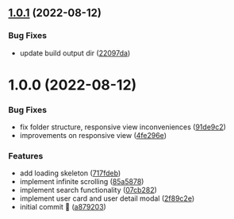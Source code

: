## [1.0.1](https://github.com/buraksaraloglu/address-book/compare/v1.0.0...v1.0.1) (2022-08-12)


### Bug Fixes

* update build output dir ([22097da](https://github.com/buraksaraloglu/address-book/commit/22097da16219ab74417151537a63a605b0b70207))

# 1.0.0 (2022-08-12)


### Bug Fixes

* fix folder structure, responsive view inconveniences ([91de9c2](https://github.com/buraksaraloglu/address-book/commit/91de9c27247c763daaaec9cf44645d8f3c508620))
* improvements on responsive view ([4fe296e](https://github.com/buraksaraloglu/address-book/commit/4fe296ee6a4be7d11813cc9cb511aa0dc4036118))


### Features

* add loading skeleton ([717fdeb](https://github.com/buraksaraloglu/address-book/commit/717fdebc529ec52fb8916237e804e7aa7fa4fd1b))
* implement infinite scrolling ([85a5878](https://github.com/buraksaraloglu/address-book/commit/85a5878d9afe806ba6ffe571dd63e42f65af056f))
* implement search functionality ([07cb282](https://github.com/buraksaraloglu/address-book/commit/07cb282f28a08850f2582370bf56367e6a9d7e7f))
* implement user card and user detail modal ([2f89c2e](https://github.com/buraksaraloglu/address-book/commit/2f89c2e2f868e8e395bd2263c1df690bb30a8f09))
* initial commit 🚀 ([a879203](https://github.com/buraksaraloglu/address-book/commit/a87920347a7e4c48b449f2f12536c98051910923))
